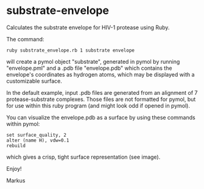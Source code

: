 # substrate-envelope
Calculates the substrate envelope for HIV-1 protease using Ruby.

The command:

    ruby substrate_envelope.rb 1 substrate envelope

will create a pymol object "substrate", generated in pymol by running "envelope.pml" and a .pdb file "envelope.pdb" which contains the envelope's coordinates as hydrogen atoms, which may be displayed with a customizable surface.

In the default example, input .pdb files are generated from an alignment of 7 protease-substrate complexes. Those files are not formatted for pymol, but for use within this ruby program (and might look odd if opened in pymol).

You can visualize the envelope.pdb as a surface by using these commands within pymol:

    set surface_quality, 2
    alter (name H), vdw=0.1
    rebuild

which gives a crisp, tight surface representation (see image).

Enjoy!

Markus
